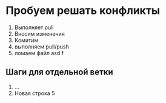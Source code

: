 # Пробуем решать конфликты

1. Выполняет pull
3. Вносим изменения
4. Комитим
5. выполняем pull/push
6. ломаем файл asd f

## Шаги для отдельной ветки

1. ...
2. Новая строка 5